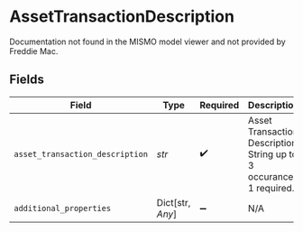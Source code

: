 # AssetTransactionDescription

Documentation not found in the MISMO model viewer and not provided by Freddie Mac.


## Fields

| Field                                                               | Type                                                                | Required                                                            | Description                                                         |
| ------------------------------------------------------------------- | ------------------------------------------------------------------- | ------------------------------------------------------------------- | ------------------------------------------------------------------- |
| `asset_transaction_description`                                     | *str*                                                               | :heavy_check_mark:                                                  | Asset Transaction Description String up to 3 occurances 1 required. |
| `additional_properties`                                             | Dict[str, *Any*]                                                    | :heavy_minus_sign:                                                  | N/A                                                                 |